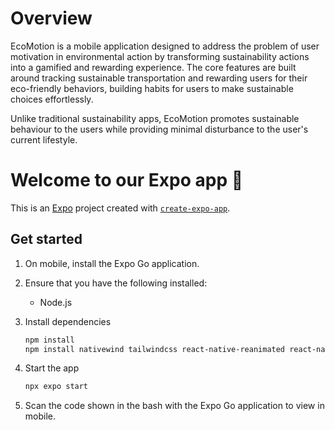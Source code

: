 # Overview 
EcoMotion is a mobile application designed to address the problem of user motivation in environmental action by transforming sustainability actions into a gamified and rewarding experience. The core features are built around tracking sustainable transportation and rewarding users for their eco-friendly behaviors, building habits for users to make sustainable choices effortlessly.

Unlike traditional sustainability apps, EcoMotion promotes sustainable behaviour to the users while providing minimal disturbance to the user's current lifestyle.
# Welcome to our Expo app 👋

This is an [Expo](https://expo.dev) project created with [`create-expo-app`](https://www.npmjs.com/package/create-expo-app).

## Get started

1. On mobile, install the Expo Go application.
2. Ensure that you have the following installed:
   - Node.js


3. Install dependencies

   ```bash
   npm install
   npm install nativewind tailwindcss react-native-reanimated react-native-safe-area-context
   ```

5. Start the app

   ```bash
   npx expo start
   ```

6. Scan the code shown in the bash with the Expo Go application to view in mobile.
